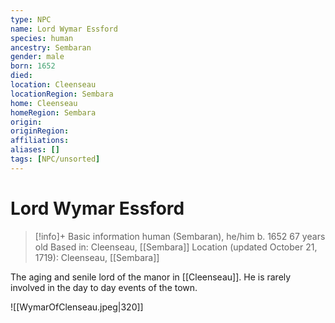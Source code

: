 ```yaml
---
type: NPC
name: Lord Wymar Essford
species: human
ancestry: Sembaran
gender: male
born: 1652
died: 
location: Cleenseau
locationRegion: Sembara
home: Cleenseau
homeRegion: Sembara
origin:
originRegion:
affiliations: 
aliases: []
tags: [NPC/unsorted]
---
```


# Lord Wymar Essford
>[!info]+ Basic information
>human (Sembaran), he/him
>b. 1652
>67 years old
>Based in: Cleenseau, [[Sembara]]
>Location (updated October 21, 1719): Cleenseau, [[Sembara]]

The aging and senile lord of the manor in [[Cleenseau]]. He is rarely involved in the day to day events of the town.

![[WymarOfClenseau.jpeg|320]]
